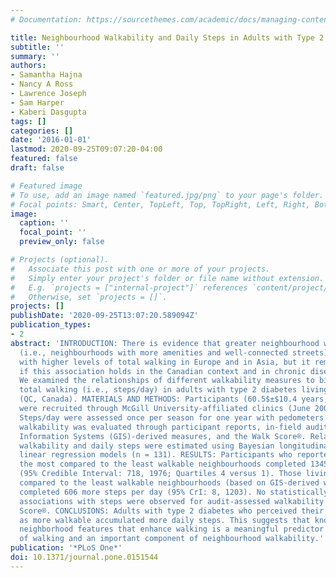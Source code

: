 ```yaml
---
# Documentation: https://sourcethemes.com/academic/docs/managing-content/

title: Neighbourhood Walkability and Daily Steps in Adults with Type 2 Diabetes
subtitle: ''
summary: ''
authors:
- Samantha Hajna
- Nancy A Ross
- Lawrence Joseph
- Sam Harper
- Kaberi Dasgupta
tags: []
categories: []
date: '2016-01-01'
lastmod: 2020-09-25T09:07:20-04:00
featured: false
draft: false

# Featured image
# To use, add an image named `featured.jpg/png` to your page's folder.
# Focal points: Smart, Center, TopLeft, Top, TopRight, Left, Right, BottomLeft, Bottom, BottomRight.
image:
  caption: ''
  focal_point: ''
  preview_only: false

# Projects (optional).
#   Associate this post with one or more of your projects.
#   Simply enter your project's folder or file name without extension.
#   E.g. `projects = ["internal-project"]` references `content/project/deep-learning/index.md`.
#   Otherwise, set `projects = []`.
projects: []
publishDate: '2020-09-25T13:07:20.589094Z'
publication_types:
- 2
abstract: 'INTRODUCTION: There is evidence that greater neighbourhood walkability
  (i.e., neighbourhoods with more amenities and well-connected streets) is associated
  with higher levels of total walking in Europe and in Asia, but it remains unclear
  if this association holds in the Canadian context and in chronic disease populations.
  We examined the relationships of different walkability measures to biosensor-assessed
  total walking (i.e., steps/day) in adults with type 2 diabetes living in Montreal
  (QC, Canada). MATERIALS AND METHODS: Participants (60.5$±$10.4 years; 48.1% women)
  were recruited through McGill University-affiliated clinics (June 2006 to May 2008).
  Steps/day were assessed once per season for one year with pedometers. Neighbourhood
  walkability was evaluated through participant reports, in-field audits, Geographic
  Information Systems (GIS)-derived measures, and the Walk Score®. Relationships between
  walkability and daily steps were estimated using Bayesian longitudinal hierarchical
  linear regression models (n = 131). RESULTS: Participants who reported living in
  the most compared to the least walkable neighbourhoods completed 1345 more steps/day
  (95% Credible Interval: 718, 1976; Quartiles 4 versus 1). Those living in the most
  compared to the least walkable neighbourhoods (based on GIS-derived walkability)
  completed 606 more steps per day (95% CrI: 8, 1203). No statistically significant
  associations with steps were observed for audit-assessed walkability or the Walk
  Score®. CONCLUSIONS: Adults with type 2 diabetes who perceived their neighbourhoods
  as more walkable accumulated more daily steps. This suggests that knowledge of local
  neighborhood features that enhance walking is a meaningful predictor of higher levels
  of walking and an important component of neighbourhood walkability.'
publication: '*PLoS One*'
doi: 10.1371/journal.pone.0151544
---
```

